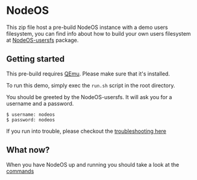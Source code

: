 # NodeOS
This zip file host a pre-build NodeOS instance with a demo users filesystem, you
can find info about how to build your own users filesystem at
[NodeOS-usersfs](node_modules/nodeos-usersfs/README.md) package.

## Getting started
This pre-build requires [QEmu](http://wiki.qemu.org/Main_Page).
Please make sure that it's installed.

To run this demo, simply exec the ```run.sh``` script in the root directory.

You should be greeted by the NodeOS-usersfs.
It will ask you for a username and a password.
```
$ username: nodeos
$ password: nodeos
```
If you run into trouble, please checkout the [troubleshooting here](https://github.com/NodeOS/NodeOS/wiki/Troubleshooting)

## What now?
When you have NodeOS up and running you should take a look at the [commands](https://github.com/NodeOS/NodeOS/wiki/Commands)